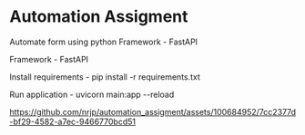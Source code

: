 # Automation Assigment


Automate form using python Framework - FastAPI

Framework - FastAPI

Install requirements - pip install -r requirements.txt

Run application - uvicorn main:app --reload

https://github.com/nrjp/automation_assigment/assets/100684952/7cc2377d-bf29-4582-a7ec-9466770bcd51

